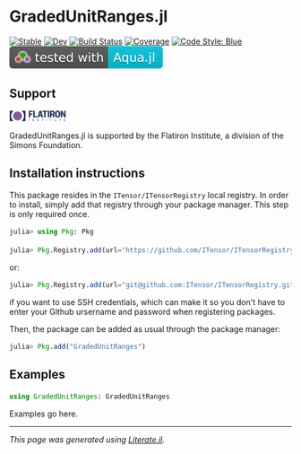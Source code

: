 # GradedUnitRanges.jl

[![Stable](https://img.shields.io/badge/docs-stable-blue.svg)](https://itensor.github.io/GradedUnitRanges.jl/stable/)
[![Dev](https://img.shields.io/badge/docs-dev-blue.svg)](https://itensor.github.io/GradedUnitRanges.jl/dev/)
[![Build Status](https://github.com/ITensor/GradedUnitRanges.jl/actions/workflows/Tests.yml/badge.svg?branch=main)](https://github.com/ITensor/GradedUnitRanges.jl/actions/workflows/Tests.yml?query=branch%3Amain)
[![Coverage](https://codecov.io/gh/ITensor/GradedUnitRanges.jl/branch/main/graph/badge.svg)](https://codecov.io/gh/ITensor/GradedUnitRanges.jl)
[![Code Style: Blue](https://img.shields.io/badge/code%20style-blue-4495d1.svg)](https://github.com/invenia/BlueStyle)
[![Aqua](https://raw.githubusercontent.com/JuliaTesting/Aqua.jl/master/badge.svg)](https://github.com/JuliaTesting/Aqua.jl)

## Support

<picture>
  <source media="(prefers-color-scheme: dark)" width="20%" srcset="docs/src/assets/CCQ-dark.png">
  <img alt="Flatiron Center for Computational Quantum Physics logo." width="20%" src="docs/src/assets/CCQ.png">
</picture>

GradedUnitRanges.jl is supported by the Flatiron Institute, a division of the Simons Foundation.

## Installation instructions

This package resides in the `ITensor/ITensorRegistry` local registry.
In order to install, simply add that registry through your package manager.
This step is only required once.
```julia
julia> using Pkg: Pkg

julia> Pkg.Registry.add(url="https://github.com/ITensor/ITensorRegistry")
```
or:
```julia
julia> Pkg.Registry.add(url="git@github.com:ITensor/ITensorRegistry.git")
```
if you want to use SSH credentials, which can make it so you don't have to enter your Github ursername and password when registering packages.

Then, the package can be added as usual through the package manager:

```julia
julia> Pkg.add("GradedUnitRanges")
```

## Examples

````julia
using GradedUnitRanges: GradedUnitRanges
````

Examples go here.

---

*This page was generated using [Literate.jl](https://github.com/fredrikekre/Literate.jl).*

